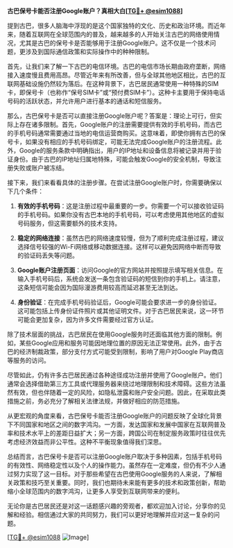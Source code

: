 **古巴保号卡能否注册Google账户？真相大白[[TG💪+ @esim1088](https://t.me/s/esim1088)]**

提到古巴，很多人脑海中浮现的是这个国家独特的文化、历史和政治环境。而近年来，随着互联网在全球范围内的普及，越来越多的人开始关注古巴的网络使用情况，尤其是古巴的保号卡是否能够用于注册Google账户。这不仅是一个技术问题，更涉及到国际通信政策和实际操作中的种种限制。

首先，让我们来了解一下古巴的电信环境。古巴的电信市场长期由政府垄断，网络接入速度慢且费用高昂。尽管近年来有所改善，但与全球其他地区相比，古巴的互联网基础设施仍然较为落后。在这种背景下，古巴居民通常使用一种特殊的SIM卡，即保号卡（也称作“保号SIM卡”或“预付费SIM卡”）。这种卡主要用于保持电话号码的活跃状态，并允许用户进行基本的通话和短信服务。

那么，古巴保号卡是否可以直接注册Google账户呢？答案是：理论上可行，但实际上存在诸多限制。首先，Google账户的注册需要提供有效的手机号码，而古巴的手机号码通常需要通过当地的电信运营商购买。这意味着，即使你拥有古巴的保号卡，如果没有相应的手机号码绑定，可能无法完成Google账户的注册流程。此外，Google的服务条款中明确指出，用户的IP地址和设备信息将被记录并用于验证身份。由于古巴的IP地址归属地特殊，可能会触发Google的安全机制，导致注册失败或账户被冻结。

接下来，我们来看看具体的注册步骤。在尝试注册Google账户时，你需要确保以下几个条件：

1. **有效的手机号码**：这是注册过程中最重要的一步。你需要一个可以接收验证码的手机号码。如果你没有古巴本地的手机号码，可以考虑使用其他地区的虚拟号码服务，但这需要额外的技术支持。
   
2. **稳定的网络连接**：虽然古巴的网络速度较慢，但为了顺利完成注册过程，建议选择信号较强的Wi-Fi网络或移动数据连接。这样可以避免因网络中断而导致的验证码丢失等问题。

3. **Google账户注册页面**：访问Google的官方网站并按照提示填写相关信息。在输入手机号码后，系统会发送一条包含验证码的短信到你的手机上。请注意，这条短信可能会因为国际漫游费用较高而延迟甚至无法到达。

4. **身份验证**：在完成手机号码验证后，Google可能会要求进一步的身份验证。这可能包括上传身份证件照片或其他证明文件。对于古巴居民来说，这一环节可能会更加复杂，因为许多文件需要经过官方认证。

除了技术层面的挑战，古巴居民在使用Google服务时还面临其他方面的限制。例如，某些Google应用和服务可能因地理位置的原因无法正常使用。此外，由于古巴的经济制裁政策，部分支付方式可能受到限制，影响了用户对Google Play商店等服务的访问。

尽管如此，仍有许多古巴居民通过各种途径成功注册并使用了Google账户。他们通常会选择借助第三方工具或代理服务器来绕过地理限制和技术障碍。这些方法虽然有效，但也伴随着一定的风险，如隐私泄露和账户安全问题。因此，在采取此类措施之前，务必充分了解相关法律法规，并做好相应的防范措施。

从更宏观的角度来看，古巴保号卡能否注册Google账户的问题反映了全球化背景下不同国家和地区之间的数字鸿沟。一方面，发达国家和发展中国家在互联网普及率和技术水平上的差距日益扩大；另一方面，跨国公司在制定服务政策时往往优先考虑经济效益而非公平性。这种不平衡现象值得我们深思。

总结而言，古巴保号卡是否可以注册Google账户取决于多种因素，包括手机号码的有效性、网络稳定性以及个人的操作能力。虽然存在一定难度，但仍有不少人通过努力实现了这一目标。对于那些希望在古巴使用Google服务的人来说，了解相关政策和技巧至关重要。同时，我们也期待未来能有更多的技术和政策创新，帮助缩小全球范围内的数字鸿沟，让更多人享受到互联网带来的便利。

无论你是古巴居民还是对这一话题感兴趣的旁观者，都欢迎加入讨论，分享你的见解和经验。相信通过大家的共同努力，我们可以更好地理解并应对这一复杂的问题。

[[TG💪+ @esim1088](https://t.me/s/esim1088) ![Image](https://i.postimg.cc/4NQfJmqS/Snipaste-2025-05-13-00-14-12.png)]